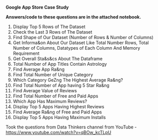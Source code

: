 **Google App Store Case Study**

**Answers/code to these questions are in the attached notebook.**

1. Display Top 5 Rows of The Dataset
2. Check the Last 3 Rows of The Dataset
3. Find Shape of Our Dataset (Number of Rows & Number of Columns)
4. Get Informa&on About Our Dataset Like Total Number Rows, Total Number of Columns, Datatypes of Each Column And Memory Requirement
5. Get Overall Sta&s&cs About The Dataframe
6. Total Number of App Titles Contain Astrology
7. Find Average App Ra&ng
8. Find Total Number of Unique Category
9. Which Category GeZng The Highest Average Ra&ng?
10. Find Total Number of App having 5 Star Ra&ng
11. Find Average Value of Reviews
12. Find Total Number of Free and Paid Apps
13. Which App Has Maximum Reviews?
14. Display Top 5 Apps Having Highest Reviews
15. Find Average Ra&ng of Free and Paid Apps
16. Display Top 5 Apps Having Maximum Installs

Took the questions from Data Thinkers channel from YouTube - https://www.youtube.com/watch?v=qBOw_kcTLpU
